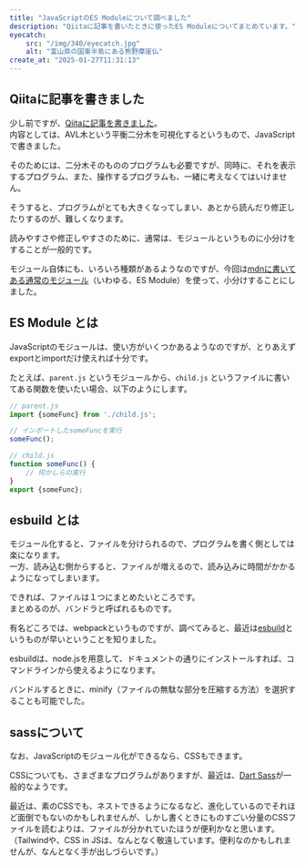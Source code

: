 ```yaml
---
title: "JavaScriptのES Moduleについて調べました"
description: "Qiitaに記事を書いたときに使ったES Moduleについてまとめています。"
eyecatch: 
    src: "/img/340/eyecatch.jpg"
    alt: "富山県の国東半島にある熊野摩崖仏"
create_at: "2025-01-27T11:31:13"
---
```


## Qiitaに記事を書きました

少し前ですが、[Qiitaに記事を書きました](https://qiita.com/g222/items/14ff49541c5cdc5cc001)。  
内容としては、AVL木という平衡二分木を可視化するというもので、JavaScriptで書きました。

そのためには、二分木そのもののプログラムも必要ですが、同時に、それを表示するプログラム、また、操作するプログラムも、一緒に考えなくてはいけません。

そうすると、プログラムがとても大きくなってしまい、あとから読んだり修正したりするのが、難しくなります。

読みやすさや修正しやすさのために、通常は、モジュールというものに小分けをすることが一般的です。

モジュール自体にも、いろいろ種類があるようなのですが、今回は[mdnに書いてある通常のモジュール](https://developer.mozilla.org/ja/docs/Web/JavaScript/Guide/Modules)（いわゆる、ES Module）を使って、小分けすることにしました。

## ES Module とは

JavaScriptのモジュールは、使い方がいくつかあるようなのですが、とりあえずexportとimportだけ使えれば十分です。

たとえば、`parent.js` というモジュールから、`child.js` というファイルに書いてある関数を使いたい場合、以下のようにします。

```JavaScript
// parent.js
import {someFunc} from './child.js';

// インポートしたsomeFuncを実行
someFunc();
```

```JavaScript
// child.js
function someFunc() {
    // 何かしらの実行
}
export {someFunc};
```

## esbuild とは

モジュール化すると、ファイルを分けられるので、プログラムを書く側としては楽になります。  
一方、読み込む側からすると、ファイルが増えるので、読み込みに時間がかかるようになってしまいます。

できれば、ファイルは１つにまとめたいところです。  
まとめるのが、バンドラと呼ばれるものです。

有名どころでは、webpackというものですが、調べてみると、最近は[esbuild](https://esbuild.github.io/)というものが早いということを知りました。

esbuildは、node.jsを用意して、ドキュメントの通りにインストールすれば、コマンドラインから使えるようになります。

バンドルするときに、minify（ファイルの無駄な部分を圧縮する方法）を選択することも可能でした。

## sassについて

なお、JavaScriptのモジュール化ができるなら、CSSもできます。

CSSについても、さまざまなプログラムがありますが、最近は、[Dart Sass](https://sass-lang.com/dart-sass/)が一般的なようです。

最近は、素のCSSでも、ネストできるようになるなど、進化しているのでそれほど面倒でもないのかもしれませんが、しかし書くときにものすごい分量のCSSファイルを読むよりは、ファイルが分かれていたほうが便利かなと思います。  
（Tailwindや、CSS in JSは、なんとなく敬遠しています。便利なのかもしれませんが、なんとなく手が出しづらいです。）
